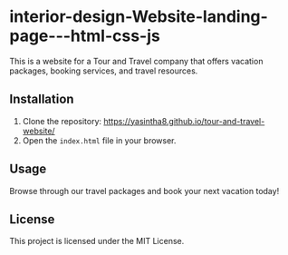 # interior-design-Website-landing-page---html-css-js

This is a website for a Tour and Travel company that offers vacation packages, booking services, and travel resources.

## Installation

1. Clone the repository: https://yasintha8.github.io/tour-and-travel-website/
2. Open the `index.html` file in your browser.

## Usage

Browse through our travel packages and book your next vacation today!

## License

This project is licensed under the MIT License.
